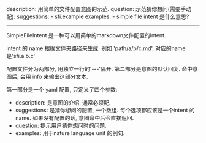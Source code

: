 description: 用简单的文件配置意图的示范.
question: 示范猜你想问(需要手动配):
suggestions:
    - sfi.example
examples:
    - simple file intent 是什么意思?

---

SimpleFileIntent 是一种可以用简单的markdown文件配置的intent.

intent 的 name 根据文件夹路径来生成. 例如 'path/a/b/c.md', 对应的name是'sfi.a.b.c'

配置文件分为两部分, 用独立一行的'---'隔开.
第二部分是意图的默认回复. 命中意图后, 会用 info 来输出这部分文本.

第一部分是一个 yaml 配置, 只定义了四个参数:
- description: 是意图的介绍. 通常必须配.
- suggestions: 是猜你想问的配置, 一个数组. 每个选项都应该是一个intent 的 name. 如果没有配置的话, 意图命中后会直接返回.
- question: 提示用户猜你想问时的问题.
- examples: 用于nature language unit 的例句.
